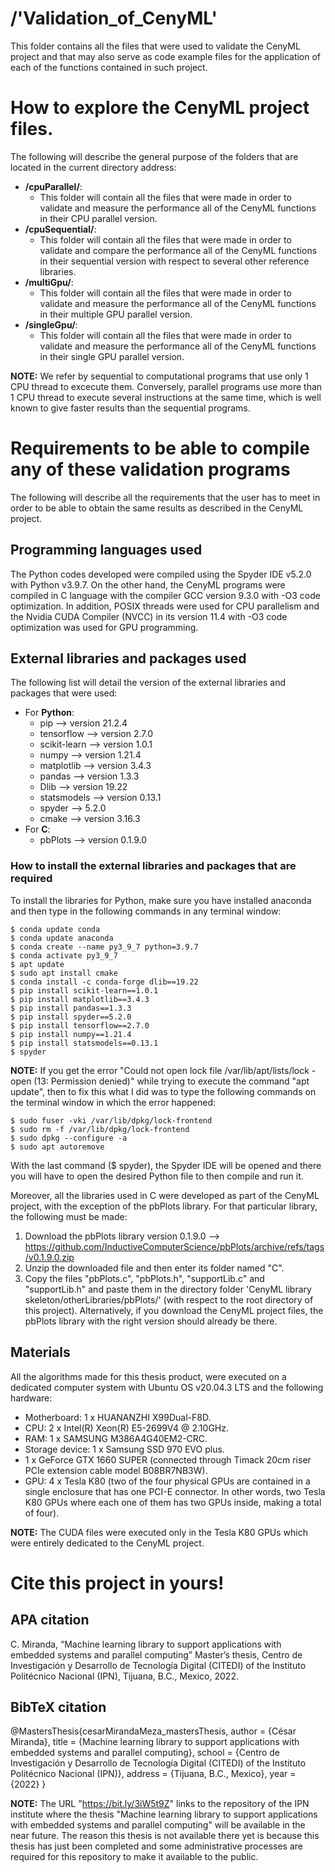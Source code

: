 # /'Validation\_of\_CenyML'
This folder contains all the files that were used to validate the CenyML project and that may also serve as code example files for the application of each of the functions contained in such project.

# How to explore the CenyML project files.
The following will describe the general purpose of the folders that are located in the current directory address:

- **/cpuParallel/**:
    - This folder will contain all the files that were made in order to validate and measure the performance all of the CenyML functions in their CPU parallel version.
- **/cpuSequential/**:
    - This folder will contain all the files that were made in order to validate and compare the performance all of the CenyML functions in their sequential version with respect to several other reference libraries.
- **/multiGpu/**:
    - This folder will contain all the files that were made in order to validate and measure the performance all of the CenyML functions in their multiple GPU parallel version.
- **/singleGpu/**:
    - This folder will contain all the files that were made in order to validate and measure the performance all of the CenyML functions in their single GPU parallel version.

**NOTE:** We refer by sequential to computational programs that use only 1 CPU thread to excecute them. Conversely, parallel programs use more than 1 CPU thread to execute several instructions at the same time, which is well known to give faster results than the sequential programs.

# Requirements to be able to compile any of these validation programs
The following will describe all the requirements that the user has to meet in order to be able to obtain the same results as described in the CenyML project.

## Programming languages used
The Python codes developed were compiled using the Spyder IDE v5.2.0 with Python v3.9.7. On the other hand, the CenyML programs were compiled in C language with the compiler GCC version 9.3.0 with -O3 code optimization. In addition, POSIX threads were used for CPU parallelism and the Nvidia CUDA Compiler (NVCC) in its version 11.4 with -O3 code optimization was used for GPU programming.

## External libraries and packages used
The following list will detail the version of the external libraries and packages that were used:

- For **Python**:
    - pip --> version 21.2.4
    - tensorflow --> version 2.7.0
    - scikit-learn --> version 1.0.1
    - numpy --> version 1.21.4
    - matplotlib --> version 3.4.3
    - pandas --> version 1.3.3
    - Dlib --> version 19.22
    - statsmodels --> version 0.13.1
    - spyder --> 5.2.0
    - cmake --> version 3.16.3
- For **C**:
    - pbPlots --> version 0.1.9.0

### How to install the external libraries and packages that are required
To install the libraries for Python, make sure you have installed anaconda and then type in the following commands in any terminal window:

```console
$ conda update conda
$ conda update anaconda
$ conda create --name py3_9_7 python=3.9.7
$ conda activate py3_9_7
$ apt update
$ sudo apt install cmake
$ conda install -c conda-forge dlib==19.22
$ pip install scikit-learn==1.0.1
$ pip install matplotlib==3.4.3
$ pip install pandas==1.3.3
$ pip install spyder==5.2.0
$ pip install tensorflow==2.7.0
$ pip install numpy==1.21.4
$ pip install statsmodels==0.13.1
$ spyder
``` 


**NOTE:** If you get the error "Could not open lock file /var/lib/apt/lists/lock - open (13: Permission denied)" while trying to execute the command "apt update", then to fix this what I did was to type the following commands on the terminal window in which the error happened:

```console
$ sudo fuser -vki /var/lib/dpkg/lock-frontend
$ sudo rm -f /var/lib/dpkg/lock-frontend
$ sudo dpkg --configure -a
$ sudo apt autoremove
``` 


With the last command ($ spyder), the Spyder IDE will be opened and there you will have to open the desired Python file to then compile and run it.

Moreover, all the libraries used in C were developed as part of the CenyML project, with the exception of the pbPlots library. For that particular library, the following must be made:

1. Download the pbPlots library version 0.1.9.0 --> https://github.com/InductiveComputerScience/pbPlots/archive/refs/tags/v0.1.9.0.zip
2. Unzip the downloaded file and then enter its folder named "C".
3. Copy the files "pbPlots.c", "pbPlots.h", "supportLib.c" and "supportLib.h" and paste them in the directory folder 'CenyML library skeleton/otherLibraries/pbPlots/' (with respect to the root directory of this project). Alternatively, if you download the CenyML project files, the pbPlots library with the right version should already be there.

## Materials
All the algorithms made for this thesis product, were executed on a dedicated computer system with Ubuntu OS v20.04.3 LTS and the following hardware:

- Motherboard: 1 x HUANANZHI X99Dual-F8D.
- CPU: 2 x Intel(R) Xeon(R) E5-2699V4 @ 2.10GHz.
- RAM: 1 x SAMSUNG M386A4G40EM2-CRC.
- Storage device: 1 x Samsung SSD 970 EVO plus.
- 1 x GeForce GTX 1660 SUPER (connected through Timack 20cm riser PCIe extension cable model B08BR7NB3W).
- GPU: 4 x Tesla K80 (two of the four physical GPUs are contained in a single enclosure that has one PCI-E connector. In other words, two Tesla K80 GPUs where each one of them has two GPUs inside, making a total of four).

**NOTE:** The CUDA files were executed only in the Tesla K80 GPUs which were entirely dedicated to the CenyML project.

# Cite this project in yours!

## APA citation
 C. Miranda, “Machine learning library to support applications with embedded systems and parallel computing” Master’s thesis, Centro de Investigación y Desarrollo de Tecnología Digital (CITEDI) of the Instituto Politécnico Nacional (IPN), Tijuana, B.C., Mexico, 2022.

## BibTeX citation
@MastersThesis{cesarMirandaMeza_mastersThesis,
author = {César Miranda},
title  = {Machine learning library to support applications with embedded systems and parallel computing},
school = {Centro de Investigación y Desarrollo de Tecnología Digital (CITEDI) of the Instituto Politécnico Nacional (IPN)},
address = {Tijuana, B.C., Mexico},
year   = {2022}
}

**NOTE:** The URL "https://bit.ly/3iW5t9Z" links to the repository of the IPN institute where the thesis "Machine learning library to support applications with embedded systems and parallel computing" will be available in the near future. The reason this thesis is not available there yet is because this thesis has just been completed and some administrative processes are required for this repository to make it available to the public.
